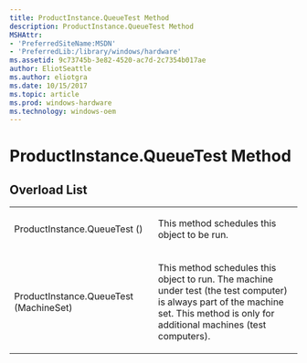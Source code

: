 ```yaml
---
title: ProductInstance.QueueTest Method
description: ProductInstance.QueueTest Method
MSHAttr:
- 'PreferredSiteName:MSDN'
- 'PreferredLib:/library/windows/hardware'
ms.assetid: 9c73745b-3e82-4520-ac7d-2c7354b017ae
author: EliotSeattle
ms.author: eliotgra
ms.date: 10/15/2017
ms.topic: article
ms.prod: windows-hardware
ms.technology: windows-oem
---
```


# ProductInstance.QueueTest Method


## <span id="Overload_List"></span><span id="overload_list"></span><span id="OVERLOAD_LIST"></span>Overload List


<table>
<colgroup>
<col width="50%" />
<col width="50%" />
</colgroup>
<tbody>
<tr class="odd">
<td><p>ProductInstance.QueueTest ()</p></td>
<td><p>This method schedules this object to be run.</p></td>
</tr>
<tr class="even">
<td><p>ProductInstance.QueueTest (MachineSet)</p></td>
<td><p>This method schedules this object to run. The machine under test (the test computer) is always part of the machine set. This method is only for additional machines (test computers).</p></td>
</tr>
</tbody>
</table>

 

 

 






